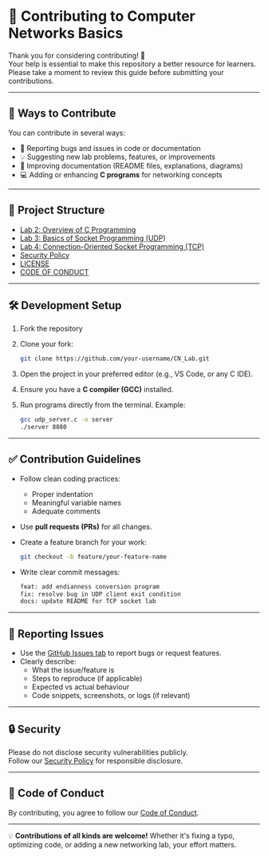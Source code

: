 # 🤝 Contributing to Computer Networks Basics

Thank you for considering contributing! 🎉  
Your help is essential to make this repository a better resource for learners. Please take a moment to review this guide before submitting your contributions.

---

## 📌 Ways to Contribute

You can contribute in several ways:

- 🐞 Reporting bugs and issues in code or documentation  
- 💡 Suggesting new lab problems, features, or improvements  
- 📝 Improving documentation (README files, explanations, diagrams)  
- 💻 Adding or enhancing **C programs** for networking concepts  

---

## 📂 Project Structure

- [Lab 2: Overview of C Programming](https://github.com/PrateekRaj8125/Computer-Network-Basics/tree/main/Overview%20of%20C%20Programming)  
- [Lab 3: Basics of Socket Programming (UDP)](https://github.com/PrateekRaj8125/Computer-Network-Basics/tree/main/Basics%20of%20Socket%20Programming)  
- [Lab 4: Connection-Oriented Socket Programming (TCP)](https://github.com/PrateekRaj8125/Computer-Network-Basics/tree/main/Connection%20Oriented%20Socket%20Programming)  
- [Security Policy](https://github.com/PrateekRaj8125/Computer-Network-Basics/blob/main/docs/SECURITY.md)  
- [LICENSE](https://github.com/PrateekRaj8125/Computer-Network-Basics/blob/main/LICENSE.md)
- [CODE OF CONDUCT](https://github.com/PrateekRaj8125/Computer-Network-Basics/blob/main/docs/CODE_OF_CONDUCT.md)  

---

## 🛠 Development Setup

1. Fork the repository  
2. Clone your fork:

    ```bash
    git clone https://github.com/your-username/CN_Lab.git
    ```

3. Open the project in your preferred editor (e.g., VS Code, or any C IDE).  
4. Ensure you have a **C compiler (GCC)** installed.  
5. Run programs directly from the terminal. Example:

    ```bash
    gcc udp_server.c -o server
    ./server 8080
    ```

---

## ✅ Contribution Guidelines

- Follow clean coding practices:
  - Proper indentation  
  - Meaningful variable names  
  - Adequate comments  
- Use **pull requests (PRs)** for all changes.  
- Create a feature branch for your work:

    ```bash
    git checkout -b feature/your-feature-name
    ```

- Write clear commit messages:

    ```txt
    feat: add endianness conversion program
    fix: resolve bug in UDP client exit condition
    docs: update README for TCP socket lab
    ```

---

## 🐞 Reporting Issues

- Use the [GitHub Issues tab](https://github.com/PrateekRaj8125/Computer-Network-Basics/issues) to report bugs or request features.  
- Clearly describe:  
  - What the issue/feature is  
  - Steps to reproduce (if applicable)  
  - Expected vs actual behaviour  
  - Code snippets, screenshots, or logs (if relevant)  

---

## 🔒 Security

Please do not disclose security vulnerabilities publicly.  
Follow our [Security Policy](https://github.com/PrateekRaj8125/Computer-Network-Basics/security/policy) for responsible disclosure.  

---

## 🙌 Code of Conduct

By contributing, you agree to follow our [Code of Conduct](https://github.com/PrateekRaj8125/Computer-Network-Basics/blob/main/docs/CODE_OF_CONDUCT.md).  

---

💡 **Contributions of all kinds are welcome!** Whether it's fixing a typo, optimizing code, or adding a new networking lab, your effort matters.  
